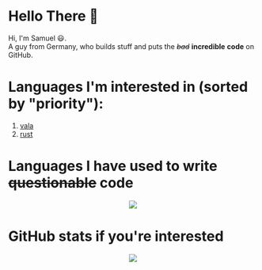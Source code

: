 # Hello There 👋

Hi, I'm Samuel 😃.  
A guy from Germany, who builds stuff and puts the ~~*bad*~~ **incredible** **code** on GitHub.

# Languages I'm interested in (sorted by "priority"):
1. [vala](https://wiki.gnome.org/Projects/Vala)
1. [rust](https://rust-lang.org)
  
# Languages I have used to write ~~questionable~~ code
<div align="center">
  <img src="https://github-readme-stats.vercel.app/api/top-langs/?username=ExtinctAxolotl&theme=nord", href="https://github.com/ExtinctAxolotl">
</div>  

# GitHub stats if you're interested
<div align="center">
  <img src="https://github-readme-stats.vercel.app/api?username=ExtinctAxolotl&show_icons=true&theme=nord", href="https://github.com/ExtinctAxolotl">
</div>
